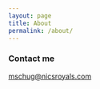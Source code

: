 ```yaml
---
layout: page
title: About
permalink: /about/
---
```


### Contact me

[mschug@nicsroyals.com](mailto:mschug@nicsroyals.com)
